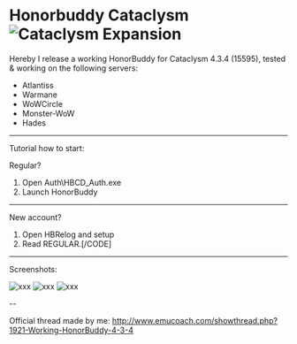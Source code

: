 # Honorbuddy Cataclysm ![Cataclysm Expansion](https://www.warmane.com/images/cata.png)

Hereby I release a working HonorBuddy for Cataclysm 4.3.4 (15595), tested & working on the following servers:

- Atlantiss
- Warmane
- WoWCircle
- Monster-WoW
- Hades

----

Tutorial how to start:

Regular?

1) Open Auth\HBCD_Auth.exe
2) Launch HonorBuddy


----

New account?

1) Open HBRelog and setup
2) Read REGULAR.[/CODE]

----

Screenshots: 

![xxx](http://i.imgur.com/4RQgIkU.png)
![xxx](http://i.imgur.com/uek8bxi.png)
![xxx](http://i.imgur.com/uek8bxi.png)




--

Official thread made by me: http://www.emucoach.com/showthread.php?1921-Working-HonorBuddy-4-3-4
